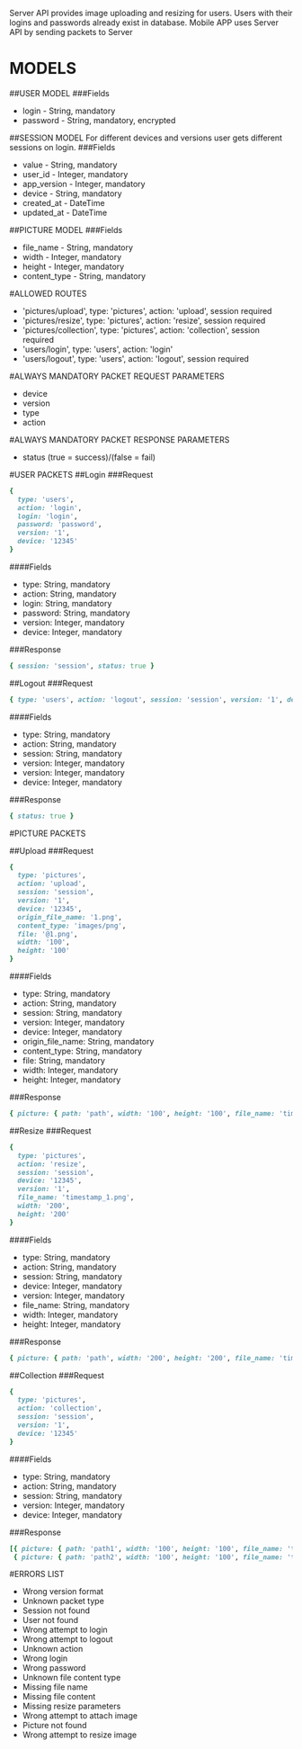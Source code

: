Server API provides image uploading and resizing for users.
Users with their logins and passwords already exist in database.
Mobile APP uses Server API by sending packets to Server

# MODELS
##USER MODEL
###Fields
* login - String, mandatory
* password - String, mandatory, encrypted

##SESSION MODEL
For different devices and versions user gets different sessions on login.
###Fields
* value - String, mandatory
* user_id - Integer, mandatory
* app_version - Integer, mandatory
* device - String, mandatory
* created_at - DateTime
* updated_at - DateTime

##PICTURE MODEL
###Fields
* file_name - String, mandatory
* width - Integer, mandatory
* height - Integer, mandatory
* content_type - String, mandatory


#ALLOWED ROUTES
* 'pictures/upload', type: 'pictures', action: 'upload', session required
* 'pictures/resize', type: 'pictures', action: 'resize', session required
* 'pictures/collection', type: 'pictures', action: 'collection', session required
* 'users/login', type: 'users', action: 'login'
* 'users/logout', type: 'users', action: 'logout', session required

#ALWAYS MANDATORY PACKET REQUEST PARAMETERS
* device
* version
* type
* action

#ALWAYS MANDATORY PACKET RESPONSE PARAMETERS
* status (true = success)/(false = fail)

#USER PACKETS
##Login
###Request
```ruby
{
  type: 'users',
  action: 'login',
  login: 'login',
  password: 'password',
  version: '1',
  device: '12345'
}
```
####Fields
* type: String, mandatory
* action: String, mandatory
* login: String, mandatory
* password: String, mandatory
* version: Integer, mandatory
* device: Integer, mandatory

###Response
```ruby
{ session: 'session', status: true }
```


##Logout
###Request
```ruby
{ type: 'users', action: 'logout', session: 'session', version: '1', device: '12345' }
```
####Fields
* type: String, mandatory
* action: String, mandatory
* session: String, mandatory
* version: Integer, mandatory
* version: Integer, mandatory
* device: Integer, mandatory

###Response
```ruby
{ status: true }
```


#PICTURE PACKETS

##Upload
###Request
```ruby
{
  type: 'pictures',
  action: 'upload',
  session: 'session',
  version: '1',
  device: '12345',
  origin_file_name: '1.png',
  content_type: 'images/png',
  file: '@1.png',
  width: '100',
  height: '100'
}
```
####Fields
* type: String, mandatory
* action: String, mandatory
* session: String, mandatory
* version: Integer, mandatory
* device: Integer, mandatory
* origin_file_name: String, mandatory
* content_type: String, mandatory
* file: String, mandatory
* width: Integer, mandatory
* height: Integer, mandatory

###Response
```ruby
{ picture: { path: 'path', width: '100', height: '100', file_name: 'timestamp_1.png' }, status: true }
```

##Resize
###Request
```ruby
{
  type: 'pictures',
  action: 'resize',
  session: 'session',
  device: '12345',
  version: '1',
  file_name: 'timestamp_1.png',
  width: '200',
  height: '200'
}
```
####Fields
* type: String, mandatory
* action: String, mandatory
* session: String, mandatory
* device: Integer, mandatory
* version: Integer, mandatory
* file_name: String, mandatory
* width: Integer, mandatory
* height: Integer, mandatory

###Response
```ruby
{ picture: { path: 'path', width: '200', height: '200', file_name: 'timestamp_1.png' }, status: true }
```

##Collection
###Request
```ruby
{
  type: 'pictures',
  action: 'collection',
  session: 'session',
  version: '1',
  device: '12345'
}
```
####Fields
* type: String, mandatory
* action: String, mandatory
* session: String, mandatory
* version: Integer, mandatory
* device: Integer, mandatory

###Response
```ruby
[{ picture: { path: 'path1', width: '100', height: '100', file_name: 'timestamp_1.png' }, status: true },
 { picture: { path: 'path2', width: '100', height: '100', file_name: 'timestamp_2.png' }, status: true }]
```

#ERRORS LIST
* Wrong version format
* Unknown packet type
* Session not found
* User not found
* Wrong attempt to login
* Wrong attempt to logout
* Unknown action
* Wrong login
* Wrong password
* Unknown file content type
* Missing file name
* Missing file content
* Missing resize parameters
* Wrong attempt to attach image
* Picture not found
* Wrong attempt to resize image

